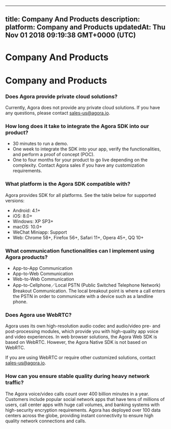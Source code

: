 
---
title: Company And Products
description: 
platform: Company and Products
updatedAt: Thu Nov 01 2018 09:19:38 GMT+0000 (UTC)
---
# Company And Products
# Company and Products

### Does Agora provide private cloud solutions?

Currently, Agora does not provide any private cloud solutions. If you have any questions, please contact sales-us@agora.io.

### How long does it take to integrate the Agora SDK into our product?

* 30 minutes to run a demo.
* One week to integrate the SDK into your app, verify the functionalities, and perform a proof of concept (POC).
* One to four months for your product to go live depending on the complexity. Contact Agora sales if you have any customization requirements.

### What platform is the Agora SDK compatible with?

Agora provides SDK for all platforms. See the table below for supported versions:
* Android: 4.1+
* iOS: 8.0+
* Windows: XP SP3+
* macOS: 10.0+
* WeChat Miniapp: Support
* Web: Chrome 58+, Firefox 56+, Safari 11+, Opera 45+, QQ 10+

### What communication functionalities can I implement using Agora products?

* App-to-App Communication
* App-to-Web Communication
* Web-to-Web Communication
* App-to-Cellphone／Local PSTN (Public Switched Telephone Network) Breakout Communication. The local breakout point is where a call enters the PSTN in order to communicate with a device such as a landline phone.

### Does Agora use WebRTC?

Agora uses its own high-resolution audio codec and audio/video pre- and post-processing modules, which provide you with high-quality app voice and video experiences. In web browser solutions, the Agora Web SDK is based on WebRTC. However, the Agora Native SDK is not based on WebRTC.

If you are using WebRTC or require other customized solutions, contact sales-us@agora.io.

### How can you ensure stable quality during heavy network traffic?

The Agora voice/video calls count over 400 billion minutes in a year. Customers include popular social network apps that have tens of millions of users, call center apps with huge call volumes, and banking systems with high-security encryption requirements. Agora has deployed over 100 data centers across the globe, providing instant connectivity to ensure high quality network connections and calls.

